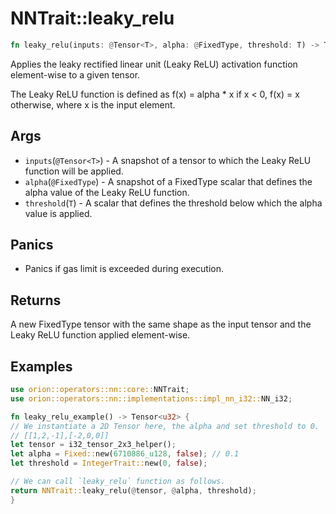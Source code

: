 # NNTrait::leaky_relu

```rust
fn leaky_relu(inputs: @Tensor<T>, alpha: @FixedType, threshold: T) -> Tensor<FixedType>
```

Applies the leaky rectified linear unit (Leaky ReLU) activation function element-wise to a given tensor.

The Leaky ReLU function is defined as f(x) = alpha * x if x < 0, f(x) = x otherwise, where x is the input element.

## Args
* `inputs`(`@Tensor<T>`) - A snapshot of a tensor to which the Leaky ReLU function will be applied.
* `alpha`(`@FixedType`) - A snapshot of a FixedType scalar that defines the alpha value of the Leaky ReLU function.
* `threshold`(`T`) - A scalar that defines the threshold below which the alpha value is applied.

## Panics

* Panics if gas limit is exceeded during execution.

## Returns
A new FixedType tensor with the same shape as the input tensor and the Leaky ReLU function applied element-wise.

## Examples

```rust
use orion::operators::nn::core::NNTrait;
use orion::operators::nn::implementations::impl_nn_i32::NN_i32;

fn leaky_relu_example() -> Tensor<u32> {
// We instantiate a 2D Tensor here, the alpha and set threshold to 0.
// [[1,2,-1],[-2,0,0]]
let tensor = i32_tensor_2x3_helper();
let alpha = Fixed::new(6710886_u128, false); // 0.1
let threshold = IntegerTrait::new(0, false);

// We can call `leaky_relu` function as follows.
return NNTrait::leaky_relu(@tensor, @alpha, threshold);
}
```
